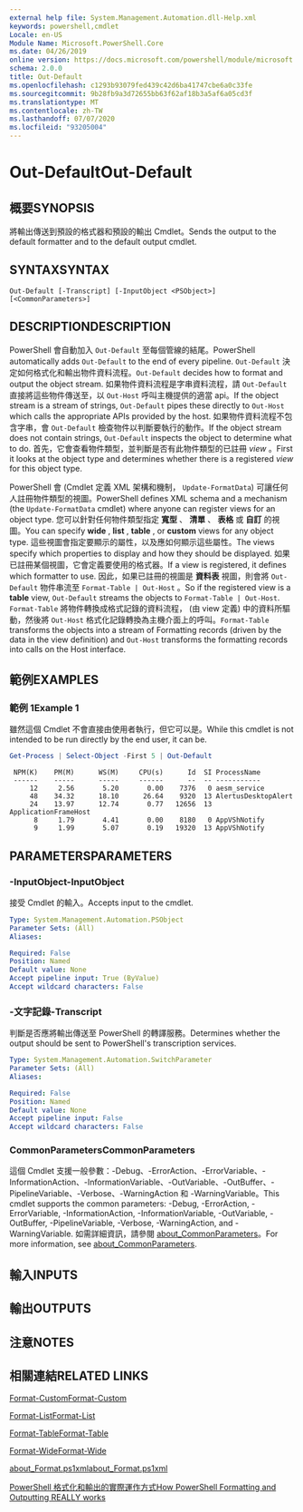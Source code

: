 ```yaml
---
external help file: System.Management.Automation.dll-Help.xml
keywords: powershell,cmdlet
Locale: en-US
Module Name: Microsoft.PowerShell.Core
ms.date: 04/26/2019
online version: https://docs.microsoft.com/powershell/module/microsoft.powershell.core/out-default?view=powershell-7.1&WT.mc_id=ps-gethelp
schema: 2.0.0
title: Out-Default
ms.openlocfilehash: c1293b93079fed439c42d6ba41747cbe6a0c33fe
ms.sourcegitcommit: 9b28fb9a3d72655bb63f62af18b3a5af6a05cd3f
ms.translationtype: MT
ms.contentlocale: zh-TW
ms.lasthandoff: 07/07/2020
ms.locfileid: "93205004"
---
```

# <span data-ttu-id="66089-103">Out-Default</span><span class="sxs-lookup"><span data-stu-id="66089-103">Out-Default</span></span>

## <span data-ttu-id="66089-104">概要</span><span class="sxs-lookup"><span data-stu-id="66089-104">SYNOPSIS</span></span>
<span data-ttu-id="66089-105">將輸出傳送到預設的格式器和預設的輸出 Cmdlet。</span><span class="sxs-lookup"><span data-stu-id="66089-105">Sends the output to the default formatter and to the default output cmdlet.</span></span>

## <span data-ttu-id="66089-106">SYNTAX</span><span class="sxs-lookup"><span data-stu-id="66089-106">SYNTAX</span></span>

```
Out-Default [-Transcript] [-InputObject <PSObject>] [<CommonParameters>]
```

## <span data-ttu-id="66089-107">DESCRIPTION</span><span class="sxs-lookup"><span data-stu-id="66089-107">DESCRIPTION</span></span>

<span data-ttu-id="66089-108">PowerShell 會自動加入 `Out-Default` 至每個管線的結尾。</span><span class="sxs-lookup"><span data-stu-id="66089-108">PowerShell automatically adds `Out-Default` to the end of every pipeline.</span></span> <span data-ttu-id="66089-109">`Out-Default` 決定如何格式化和輸出物件資料流程。</span><span class="sxs-lookup"><span data-stu-id="66089-109">`Out-Default` decides how to format and output the object stream.</span></span> <span data-ttu-id="66089-110">如果物件資料流程是字串資料流程，請 `Out-Default` 直接將這些物件傳送至，以 `Out-Host` 呼叫主機提供的適當 api。</span><span class="sxs-lookup"><span data-stu-id="66089-110">If the object stream is a stream of strings, `Out-Default` pipes these directly to `Out-Host` which calls the appropriate APIs provided by the host.</span></span> <span data-ttu-id="66089-111">如果物件資料流程不包含字串，會 `Out-Default` 檢查物件以判斷要執行的動作。</span><span class="sxs-lookup"><span data-stu-id="66089-111">If the object stream does not contain strings, `Out-Default` inspects the object to determine what to do.</span></span>
<span data-ttu-id="66089-112">首先，它會查看物件類型，並判斷是否有此物件類型的已註冊 _view_ 。</span><span class="sxs-lookup"><span data-stu-id="66089-112">First it looks at the object type and determines whether there is a registered _view_ for this object type.</span></span>

<span data-ttu-id="66089-113">PowerShell 會 (Cmdlet 定義 XML 架構和機制， `Update-FormatData`) 可讓任何人註冊物件類型的視圖。</span><span class="sxs-lookup"><span data-stu-id="66089-113">PowerShell defines XML schema and a mechanism (the `Update-FormatData` cmdlet) where anyone can register views for an object type.</span></span> <span data-ttu-id="66089-114">您可以針對任何物件類型指定 **寬型** 、 **清單** 、 **表格** 或 **自訂** 的視圖。</span><span class="sxs-lookup"><span data-stu-id="66089-114">You can specify **wide** , **list** , **table** , or **custom** views for any object type.</span></span> <span data-ttu-id="66089-115">這些視圖會指定要顯示的屬性，以及應如何顯示這些屬性。</span><span class="sxs-lookup"><span data-stu-id="66089-115">The views specify which properties to display and how they should be displayed.</span></span> <span data-ttu-id="66089-116">如果已註冊某個視圖，它會定義要使用的格式器。</span><span class="sxs-lookup"><span data-stu-id="66089-116">If a view is registered, it defines which formatter to use.</span></span> <span data-ttu-id="66089-117">因此，如果已註冊的視圖是 **資料表** 視圖，則會將 `Out-Default` 物件串流至 `Format-Table | Out-Host` 。</span><span class="sxs-lookup"><span data-stu-id="66089-117">So if the registered view is a **table** view, `Out-Default` streams the objects to `Format-Table | Out-Host`.</span></span> <span data-ttu-id="66089-118">`Format-Table` 將物件轉換成格式記錄的資料流程， (由 view 定義) 中的資料所驅動，然後將 `Out-Host` 格式化記錄轉換為主機介面上的呼叫。</span><span class="sxs-lookup"><span data-stu-id="66089-118">`Format-Table` transforms the objects into a stream of Formatting records (driven by the data in the view definition) and `Out-Host` transforms the formatting records into calls on the Host interface.</span></span>

## <span data-ttu-id="66089-119">範例</span><span class="sxs-lookup"><span data-stu-id="66089-119">EXAMPLES</span></span>

### <span data-ttu-id="66089-120">範例 1</span><span class="sxs-lookup"><span data-stu-id="66089-120">Example 1</span></span>

<span data-ttu-id="66089-121">雖然這個 Cmdlet 不會直接由使用者執行，但它可以是。</span><span class="sxs-lookup"><span data-stu-id="66089-121">While this cmdlet is not intended to be run directly by the end user, it can be.</span></span>

```powershell
Get-Process | Select-Object -First 5 | Out-Default
```

```Output
 NPM(K)    PM(M)      WS(M)     CPU(s)      Id  SI ProcessName
 ------    -----      -----     ------      --  -- -----------
     12     2.56       5.20       0.00    7376   0 aesm_service
     48    34.32      18.10      26.64    9320  13 AlertusDesktopAlert
     24    13.97      12.74       0.77   12656  13 ApplicationFrameHost
      8     1.79       4.41       0.00    8180   0 AppVShNotify
      9     1.99       5.07       0.19   19320  13 AppVShNotify
```

## <span data-ttu-id="66089-122">PARAMETERS</span><span class="sxs-lookup"><span data-stu-id="66089-122">PARAMETERS</span></span>

### <span data-ttu-id="66089-123">-InputObject</span><span class="sxs-lookup"><span data-stu-id="66089-123">-InputObject</span></span>

<span data-ttu-id="66089-124">接受 Cmdlet 的輸入。</span><span class="sxs-lookup"><span data-stu-id="66089-124">Accepts input to the cmdlet.</span></span>

```yaml
Type: System.Management.Automation.PSObject
Parameter Sets: (All)
Aliases:

Required: False
Position: Named
Default value: None
Accept pipeline input: True (ByValue)
Accept wildcard characters: False
```

### <span data-ttu-id="66089-125">-文字記錄</span><span class="sxs-lookup"><span data-stu-id="66089-125">-Transcript</span></span>

<span data-ttu-id="66089-126">判斷是否應將輸出傳送至 PowerShell 的轉譯服務。</span><span class="sxs-lookup"><span data-stu-id="66089-126">Determines whether the output should be sent to PowerShell's transcription services.</span></span>

```yaml
Type: System.Management.Automation.SwitchParameter
Parameter Sets: (All)
Aliases:

Required: False
Position: Named
Default value: None
Accept pipeline input: False
Accept wildcard characters: False
```

### <span data-ttu-id="66089-127">CommonParameters</span><span class="sxs-lookup"><span data-stu-id="66089-127">CommonParameters</span></span>

<span data-ttu-id="66089-128">這個 Cmdlet 支援一般參數：-Debug、-ErrorAction、-ErrorVariable、-InformationAction、-InformationVariable、-OutVariable、-OutBuffer、-PipelineVariable、-Verbose、-WarningAction 和 -WarningVariable。</span><span class="sxs-lookup"><span data-stu-id="66089-128">This cmdlet supports the common parameters: -Debug, -ErrorAction, -ErrorVariable, -InformationAction, -InformationVariable, -OutVariable, -OutBuffer, -PipelineVariable, -Verbose, -WarningAction, and -WarningVariable.</span></span> <span data-ttu-id="66089-129">如需詳細資訊，請參閱 [about_CommonParameters](https://go.microsoft.com/fwlink/?LinkID=113216)。</span><span class="sxs-lookup"><span data-stu-id="66089-129">For more information, see [about_CommonParameters](https://go.microsoft.com/fwlink/?LinkID=113216).</span></span>

## <span data-ttu-id="66089-130">輸入</span><span class="sxs-lookup"><span data-stu-id="66089-130">INPUTS</span></span>

## <span data-ttu-id="66089-131">輸出</span><span class="sxs-lookup"><span data-stu-id="66089-131">OUTPUTS</span></span>

## <span data-ttu-id="66089-132">注意</span><span class="sxs-lookup"><span data-stu-id="66089-132">NOTES</span></span>

## <span data-ttu-id="66089-133">相關連結</span><span class="sxs-lookup"><span data-stu-id="66089-133">RELATED LINKS</span></span>

[<span data-ttu-id="66089-134">Format-Custom</span><span class="sxs-lookup"><span data-stu-id="66089-134">Format-Custom</span></span>](../Microsoft.PowerShell.Utility/Format-Custom.md)

[<span data-ttu-id="66089-135">Format-List</span><span class="sxs-lookup"><span data-stu-id="66089-135">Format-List</span></span>](../Microsoft.PowerShell.Utility/Format-List.md)

[<span data-ttu-id="66089-136">Format-Table</span><span class="sxs-lookup"><span data-stu-id="66089-136">Format-Table</span></span>](../Microsoft.PowerShell.Utility/Format-Table.md)

[<span data-ttu-id="66089-137">Format-Wide</span><span class="sxs-lookup"><span data-stu-id="66089-137">Format-Wide</span></span>](../Microsoft.PowerShell.Utility/Format-Wide.md)

[<span data-ttu-id="66089-138">about_Format.ps1xml</span><span class="sxs-lookup"><span data-stu-id="66089-138">about_Format.ps1xml</span></span>](About/about_Format.ps1xml.md)

[<span data-ttu-id="66089-139">PowerShell 格式化和輸出的實際運作方式</span><span class="sxs-lookup"><span data-stu-id="66089-139">How PowerShell Formatting and Outputting REALLY works</span></span>](https://devblogs.microsoft.com/powershell/how-powershell-formatting-and-outputting-really-works/)

